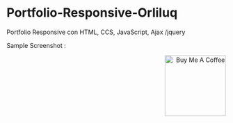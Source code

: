 # Portfolio-Responsive-Orliluq

Portfolio Responsive con HTML, CCS, JavaScript, Ajax /jquery

Sample Screenshot :




<p align="right">
<a href="https://www.buymeacoffee.com/orlidev" target="_blank"><img src="https://cdn.buymeacoffee.com/buttons/lato-orange.png" alt="Buy Me A Coffee" width="140px" heigh="50px" ></a>
